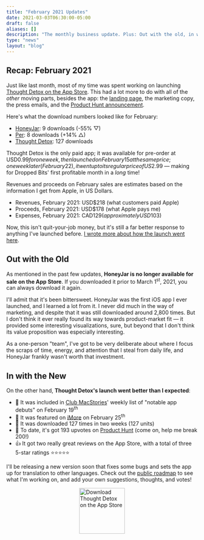 ```yaml
---
title: "February 2021 Updates"
date: 2021-03-03T06:30:00-05:00
draft: false
aliases: []
description: "The monthly business update. Plus: Out with the old, in with the new!"
type: "news"
layout: "blog"
---
```


## Recap: February 2021

Just like last month, most of my time was spent working on launching [Thought Detox on the App Store][tdappstore]. This had a lot more to do with all of the _other_ moving parts, besides the app: the [landing page][thoughtdetox], the marketing copy, the press emails, and the [Product Hunt announcement][producthunt].

Here's what the download numbers looked like for February:

- [HoneyJar][honeyjar]: 9 downloads (-55% ▽)
- [Per][per]: 8 downloads (+14% △)
- [Thought Detox][thoughtdetox]: 127 downloads

Thought Detox is the only paid app; it was available for pre-order at USD$0.99 for one week, then launched on February 15 at the same price; one week later (February 22), it went up to its regular price of US$2.99 — making for Dropped Bits' first profitable month in a _long_ time!

Revenues and proceeds on February sales are estimates based on the information I get from Apple, in US Dollars.

- Revenues, February 2021: USD$218 (what customers paid Apple)
- Proceeds, February 2021: USD$178 (what Apple pays me)
- Expenses, February 2021: CAD$129 (approximately USD$103)

Now, this isn't quit-your-job money, but it's still a far better  response to anything I've launched before. [I wrote more about how the launch went here][launchretro].

## Out with the Old

As mentioned in the past few updates, **HoneyJar is no longer available for sale on the App Store**. If you downloaded it prior to March 1<sup>st</sup>, 2021, you can always download it again.

I'll admit that it's been bittersweet. HoneyJar was the first iOS app I ever launched, and I learned a lot from it. I never did much in the way of marketing, and despite that it was still downloaded around 2,800 times. But I don't think it ever really found its way towards product-market fit — it provided some interesting visualizations, sure, but beyond that I don't think its value proposition was especially interesting.

As a one-person "team", I've got to be very deliberate about where I focus the scraps of time, energy, and attention that I steal from daily life, and HoneyJar frankly wasn't worth that investment.

## In with the New

On the other hand, **Thought Detox's launch went better than I expected**:

- 📰 It was included in [Club MacStories][clubmac]' weekly list of "notable app debuts" on February 19<sup>th</sup>
- 📰 It was featured on [iMore][imore] on February 25<sup>th</sup>
- 📲 It was downloaded 127 times in two weeks (127 units)
- 🚀 To date, it's got 193 upvotes on [Product Hunt][producthunt] (come on, help me break 200!)
- 👍 It got two really great reviews on the App Store, with a total of three 5-star ratings ⭐️⭐️⭐️⭐️⭐️

I'll be releasing a new version soon that fixes some bugs and sets the app up for translation to other languages. Check out the [public roadmap][roadmap] to see what I'm working on, and add your own suggestions, thoughts, and votes!

<a href="https://apps.apple.com/us/app/thought-detox/id1534491093/"><img src="https://droppedbits.com/images/appstore-black.svg" alt="Download Thought Detox on the App Store" width="120px" style="display: block; margin: 0 auto; width: 120px;" /></a>

<!--references-->
[tdappstore]: https://apps.apple.com/app/thought-detox/id1534491093
[thoughtdetox]: https://thoughtdetox.app/
[producthunt]: https://www.producthunt.com/posts/thought-detox
[honeyjar]: https://droppedbits.com/apps/honeyjar
[per]: https://droppedbits.com/apps/per
[launchretro]: https://droppedbits.com/news/2021/02/24/thought-detox-launch-update/
[clubmac]: https://club.macstories.net/
[imore]: https://www.imore.com/detox-your-mind-rumination-busting-iphone-app
[roadmap]: https://thoughtdetox.app/roadmap